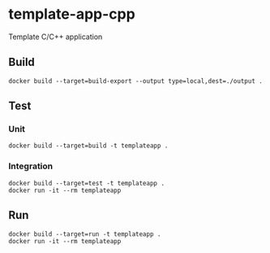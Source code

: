 # template-app-cpp
Template C/C++ application

## Build
```
docker build --target=build-export --output type=local,dest=./output .
```

## Test

### Unit
```
docker build --target=build -t templateapp .
```

### Integration
```
docker build --target=test -t templateapp .
docker run -it --rm templateapp
```

## Run
```
docker build --target=run -t templateapp .
docker run -it --rm templateapp
```
